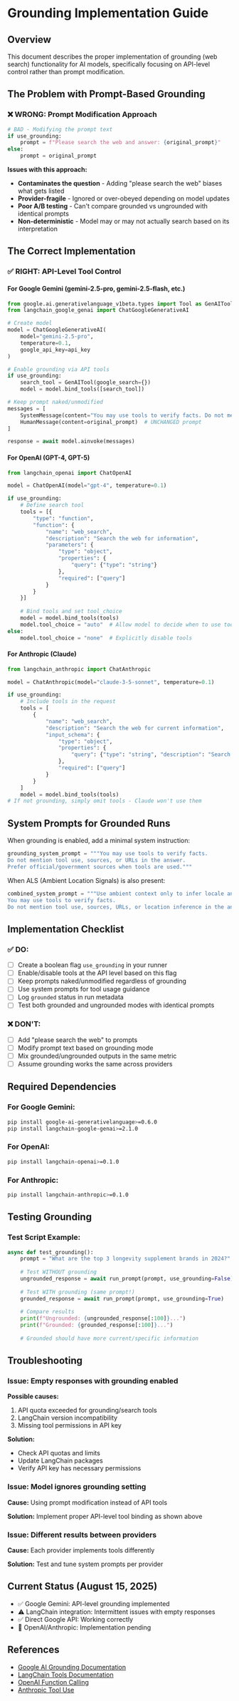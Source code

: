 # Grounding Implementation Guide

## Overview
This document describes the proper implementation of grounding (web search) functionality for AI models, specifically focusing on API-level control rather than prompt modification.

## The Problem with Prompt-Based Grounding

### ❌ WRONG: Prompt Modification Approach
```python
# BAD - Modifying the prompt text
if use_grounding:
    prompt = f"Please search the web and answer: {original_prompt}"
else:
    prompt = original_prompt
```

**Issues with this approach:**
- **Contaminates the question** - Adding "please search the web" biases what gets listed
- **Provider-fragile** - Ignored or over-obeyed depending on model updates
- **Poor A/B testing** - Can't compare grounded vs ungrounded with identical prompts
- **Non-deterministic** - Model may or may not actually search based on its interpretation

## The Correct Implementation

### ✅ RIGHT: API-Level Tool Control

#### For Google Gemini (gemini-2.5-pro, gemini-2.5-flash, etc.)

```python
from google.ai.generativelanguage_v1beta.types import Tool as GenAITool
from langchain_google_genai import ChatGoogleGenerativeAI

# Create model
model = ChatGoogleGenerativeAI(
    model="gemini-2.5-pro",
    temperature=0.1,
    google_api_key=api_key
)

# Enable grounding via API tools
if use_grounding:
    search_tool = GenAITool(google_search={})
    model = model.bind_tools([search_tool])

# Keep prompt naked/unmodified
messages = [
    SystemMessage(content="You may use tools to verify facts. Do not mention tool use, sources, or URLs in the answer."),
    HumanMessage(content=original_prompt)  # UNCHANGED prompt
]

response = await model.ainvoke(messages)
```

#### For OpenAI (GPT-4, GPT-5)

```python
from langchain_openai import ChatOpenAI

model = ChatOpenAI(model="gpt-4", temperature=0.1)

if use_grounding:
    # Define search tool
    tools = [{
        "type": "function",
        "function": {
            "name": "web_search",
            "description": "Search the web for information",
            "parameters": {
                "type": "object",
                "properties": {
                    "query": {"type": "string"}
                },
                "required": ["query"]
            }
        }
    }]
    
    # Bind tools and set tool_choice
    model = model.bind_tools(tools)
    model.tool_choice = "auto"  # Allow model to decide when to use tools
else:
    model.tool_choice = "none"  # Explicitly disable tools
```

#### For Anthropic (Claude)

```python
from langchain_anthropic import ChatAnthropic

model = ChatAnthropic(model="claude-3-5-sonnet", temperature=0.1)

if use_grounding:
    # Include tools in the request
    tools = [
        {
            "name": "web_search",
            "description": "Search the web for current information",
            "input_schema": {
                "type": "object",
                "properties": {
                    "query": {"type": "string", "description": "Search query"}
                },
                "required": ["query"]
            }
        }
    ]
    model = model.bind_tools(tools)
# If not grounding, simply omit tools - Claude won't use them
```

## System Prompts for Grounded Runs

When grounding is enabled, add a minimal system instruction:

```python
grounding_system_prompt = """You may use tools to verify facts. 
Do not mention tool use, sources, or URLs in the answer.
Prefer official/government sources when tools are used."""
```

When ALS (Ambient Location Signals) is also present:

```python
combined_system_prompt = """Use ambient context only to infer locale and set defaults.
You may use tools to verify facts.
Do not mention tool use, sources, URLs, or location inference in the answer."""
```

## Implementation Checklist

### ✅ DO:
- [ ] Create a boolean flag `use_grounding` in your runner
- [ ] Enable/disable tools at the API level based on this flag
- [ ] Keep prompts naked/unmodified regardless of grounding
- [ ] Use system prompts for tool usage guidance
- [ ] Log `grounded` status in run metadata
- [ ] Test both grounded and ungrounded modes with identical prompts

### ❌ DON'T:
- [ ] Add "please search the web" to prompts
- [ ] Modify prompt text based on grounding mode
- [ ] Mix grounded/ungrounded outputs in the same metric
- [ ] Assume grounding works the same across providers

## Required Dependencies

### For Google Gemini:
```bash
pip install google-ai-generativelanguage>=0.6.0
pip install langchain-google-genai>=2.1.0
```

### For OpenAI:
```bash
pip install langchain-openai>=0.1.0
```

### For Anthropic:
```bash
pip install langchain-anthropic>=0.1.0
```

## Testing Grounding

### Test Script Example:
```python
async def test_grounding():
    prompt = "What are the top 3 longevity supplement brands in 2024?"
    
    # Test WITHOUT grounding
    ungrounded_response = await run_prompt(prompt, use_grounding=False)
    
    # Test WITH grounding (same prompt!)
    grounded_response = await run_prompt(prompt, use_grounding=True)
    
    # Compare results
    print(f"Ungrounded: {ungrounded_response[:100]}...")
    print(f"Grounded: {grounded_response[:100]}...")
    
    # Grounded should have more current/specific information
```

## Troubleshooting

### Issue: Empty responses with grounding enabled
**Possible causes:**
1. API quota exceeded for grounding/search tools
2. LangChain version incompatibility
3. Missing tool permissions in API key

**Solution:**
- Check API quotas and limits
- Update LangChain packages
- Verify API key has necessary permissions

### Issue: Model ignores grounding setting
**Cause:** Using prompt modification instead of API tools

**Solution:** Implement proper API-level tool binding as shown above

### Issue: Different results between providers
**Cause:** Each provider implements tools differently

**Solution:** Test and tune system prompts per provider

## Current Status (August 15, 2025)

- ✅ Google Gemini: API-level grounding implemented
- ⚠️ LangChain integration: Intermittent issues with empty responses
- ✅ Direct Google API: Working correctly
- 🔄 OpenAI/Anthropic: Implementation pending

## References

- [Google AI Grounding Documentation](https://cloud.google.com/vertex-ai/generative-ai/docs/grounding/grounding-with-google-search)
- [LangChain Tools Documentation](https://python.langchain.com/docs/modules/agents/tools/)
- [OpenAI Function Calling](https://platform.openai.com/docs/guides/function-calling)
- [Anthropic Tool Use](https://docs.anthropic.com/claude/docs/tool-use)
